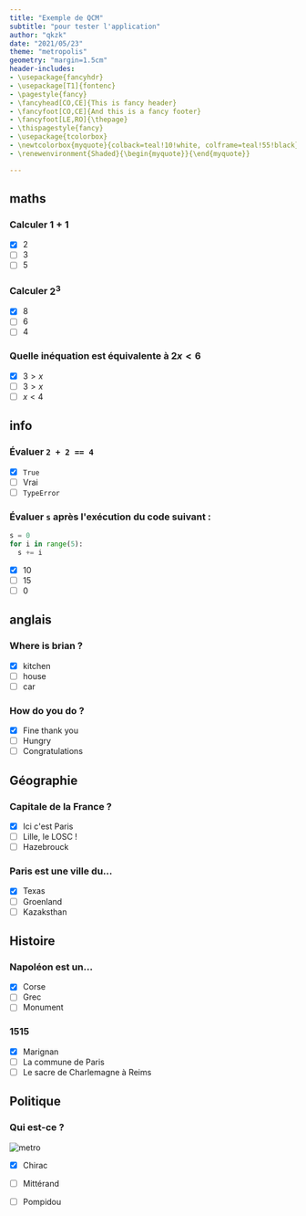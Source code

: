 ```yaml
---
title: "Exemple de QCM"
subtitle: "pour tester l'application"
author: "qkzk"
date: "2021/05/23"
theme: "metropolis"
geometry: "margin=1.5cm"
header-includes:
- \usepackage{fancyhdr}
- \usepackage[T1]{fontenc}
- \pagestyle{fancy}
- \fancyhead[CO,CE]{This is fancy header}
- \fancyfoot[CO,CE]{And this is a fancy footer}
- \fancyfoot[LE,RO]{\thepage}
- \thispagestyle{fancy}
- \usepackage{tcolorbox}
- \newtcolorbox{myquote}{colback=teal!10!white, colframe=teal!55!black}
- \renewenvironment{Shaded}{\begin{myquote}}{\end{myquote}}

---
```



## maths

### Calculer $1 +1$

- [x] 2
- [ ] 3
- [ ] 5

### Calculer $2^3$

- [x] 8
- [ ] 6
- [ ] 4

### Quelle inéquation est équivalente à $2x < 6$

- [x] $3 > x$
- [ ] $3 > x$
- [ ] $x < 4$

## info

### Évaluer `2 + 2 == 4`

- [x] `True`
- [ ] Vrai
- [ ] `TypeError`

### Évaluer `s` après l'exécution du code suivant :

```python
s = 0
for i in range(5):
  s += i
```

- [x] 10
- [ ] 15
- [ ] 0

## anglais

### Where is brian ?

- [x] kitchen
- [ ] house
- [ ] car

### How do you do ?

- [x] Fine thank you
- [ ] Hungry
- [ ] Congratulations

## Géographie

### Capitale de la France ?

- [x] Ici c'est Paris
- [ ] Lille, le LOSC !
- [ ] Hazebrouck

### Paris est une ville du...


- [x] Texas
- [ ] Groenland
- [ ] Kazaksthan

## Histoire

### Napoléon est un...

- [x] Corse
- [ ] Grec
- [ ] Monument

### 1515


- [x] Marignan
- [ ] La commune de Paris
- [ ] Le sacre de Charlemagne à Reims

## Politique

### Qui est-ce ?

![metro](https://phototrend.fr/wp-content/uploads/2019/01/jacques_chirac_tourniquet.jpg)

- [x] Chirac
- [ ] Mittérand
- [ ] Pompidou


